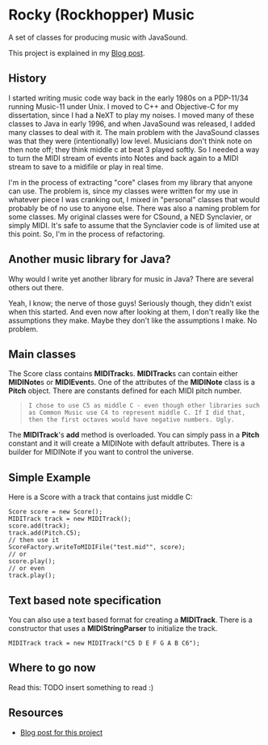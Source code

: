 # Rocky (Rockhopper) Music


A set of classes for producing music with JavaSound.

This project is explained in my [Blog post](http://rockhoppertech.com/blog/rockymusic).

## History


I started writing music code way back in the early 1980s on a PDP-11/34 running Music-11 under Unix.
I moved to C++ and Objective-C for my dissertation, since I had a NeXT to play my noises. I moved many of these 
classes to Java in early 1996, and when JavaSound was released, I added many classes to deal with it. The main problem
with the JavaSound classes was that they were (intentionally) low level. 
Musicians don't think note on then note off; they think 
middle c at beat 3 played softly. 
So I needed a way to turn the MIDI stream of events into Notes and back again to a MIDI stream to 
save to a midifile or play in real time.

I'm in the process of extracting "core" clases from my library that anyone can use. The problem is, since my classes were written for my use in whatever piece I was cranking out, I mixed in "personal" classes that would probably be of no use to anyone else. There was also a naming problem for some classes. My original classes were for CSound, a NED Synclavier, or simply MIDI. It's safe to assume that the Synclavier code is of limited use at this point. So, I'm in the process of refactoring.

## Another music library for Java?

Why would I write yet another library for music in Java? There are several others out there.

Yeah, I know; the nerve of those guys! Seriously though, they didn't exist when this started. And even now after looking at them, I don't really like the assumptions they make. Maybe they don't like the assumptions I make. No problem.

## Main classes

The Score class contains **MIDITrack**s. **MIDITrack**s can contain either **MIDINote**s or **MIDIEvent**s. One of the attributes of the **MIDINote** class is a **Pitch** object. There are constants defined for each MIDI pitch number. 

> `I chose to use C5 as middle C - even though other libraries such as Common Music use C4 to represent middle C. If I did that, then the first octaves would have negative numbers. Ugly.`

The **MIDITrack**'s **add** method is overloaded. You can simply pass in a **Pitch** constant and it will create a MIDINote with default attributes. There is a builder for MIDINote if you want to control the universe.


## Simple Example

Here is a Score with a track that contains just middle C:

	Score score = new Score();
	MIDITrack track = new MIDITrack();
	score.add(track);
	track.add(Pitch.C5);
	// then use it
	ScoreFactory.writeToMIDIFile("test.mid"", score);
	// or
	score.play();
	// or even
	track.play();


## Text based note specification

You can also use a text based format for creating a **MIDITrack**. There is a constructor that uses a **MIDIStringParser** to initialize the track.

	MIDITrack track = new MIDITrack("C5 D E F G A B C6");


## Where to go now

Read this: TODO insert something to read :)


## Resources

- [Blog post for this project](http://rockhoppertech.com/blog/rockymusic)



